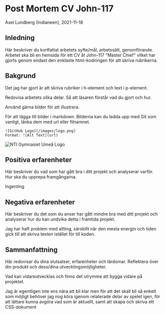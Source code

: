 # Post Mortem CV John-117


Axel Lundberg (Indianeen), 2021-11-18

## Inledning

Här beskriver du kortfattat arbetets syfte/mål, arbetssätt, genomförande.
Arbetet ska bli en hemsida för ett CV åt John-117 "Master Chief" vilket har gjorts genom endast den enklaste html-kodningen för att skriva rubrikerna.


## Bakgrund
Det jag har gjort är att skriva rubriker i h-element och text i p-element.

Redovisa arbetets olika delar. Så att läsaren förstår vad du gjort och hur.

Använd gärna bilder för att illustrera.

För att lägga till bilder i markdown. Bilderna kan du ladda upp med Git som vanligt, länka dem med url eller filnamnet.

```
![GitHub Logo](/images/logo.png)
Format: ![Alt Text](url)
```

![NTI Gymnasiet Umeå Logo](https://raw.githubusercontent.com/jensnti/Webbprojekt/master/mallar/nti_logo_white_umea.svg)

## Positiva erfarenheter

Här beskriver du vad som har gått bra i ditt projekt och analyserar varför. Hur ska du upprepa framgångarna.

Ingenting

## Negativa erfarenheter

Här beskriver du det som du anser har gått mindre bra med ditt projekt och analyserar hur du kan undvika detta i framtida projekt.

Jag har haft problem med allting, särskillt när den mesta energin och tiden gick till att skriva texten istället för till koden.
## Sammanfattning

Här redovisar du dina slutsatser, erfarenheter och lärdomar. Reflektera över din produkt och dess/dina utvecklingsmöjligheter.

Vad kan vidareutvecklas och finns det utrymme att bygga vidare på projektet.

Jag är egentligen inte ens nära att bli klar men för att det skall bli så enkelt som möjligt behöver jag nog köra igenom relaterade delar av spelet igen, för att lättare kunna avgöra vad som är aktuellt, samt att skapa och skriva ett CSS-dokument